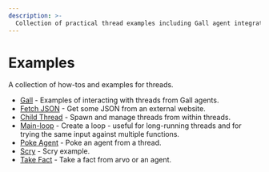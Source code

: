 ```yaml
---
description: >-
  Collection of practical thread examples including Gall agent integration, JSON fetching, child thread management, main-loop patterns, agent communication, scrying, and fact handling.
---
```


# Examples

A collection of how-tos and examples for threads.

- [Gall](./gall) - Examples of interacting with threads from Gall agents.
- [Fetch JSON](./get-json.md) - Get some JSON from an external website.
- [Child Thread](./child-thread.md) - Spawn and manage threads from within threads.
- [Main-loop](./main-loop.md) - Create a loop - useful for long-running threads and for trying the same input
against multiple functions.
- [Poke Agent](./poke-agent.md) - Poke an agent from a thread.
- [Scry](./scry.md) - Scry example.
- [Take Fact](./take-fact.md) - Take a fact from arvo or an agent.

